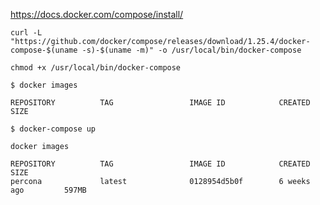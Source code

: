 
https://docs.docker.com/compose/install/

```
curl -L "https://github.com/docker/compose/releases/download/1.25.4/docker-compose-$(uname -s)-$(uname -m)" -o /usr/local/bin/docker-compose
```
```
chmod +x /usr/local/bin/docker-compose
```
```
$ docker images
```
```
REPOSITORY          TAG                 IMAGE ID            CREATED             SIZE
```
```
$ docker-compose up
```
```
docker images
```
```
REPOSITORY          TAG                 IMAGE ID            CREATED             SIZE
percona             latest              0128954d5b0f        6 weeks ago         597MB
```
